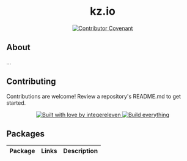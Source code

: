 <!--
<p align="center">
  <img
    alt="intv8 logo"
    height="70"
    src="https://raw.githubusercontent.com/intv8/.github/main/profile/img/clr/banner.svg"
  />
</p>
-->

<div align="center">
  <h1>kz.io</h1>
</div>

<p align="center">
  <a href="https://github.com/intv8/.github/blob/main/.github/CODE_OF_CONDUCT.md">
    <img
      alt="Contributor Covenant"
      src="https://img.shields.io/badge/Contributor%20Covenant-2.1-4baaaa.svg?style=flat-square"
    />
  </a>
</p>

## About
...

## Contributing
Contributions are welcome! Review a repository's README.md to get started.

<p align="center">
  <a href="https://github.com/i11n">
    <img
      alt="Built with love by integereleven"
      src="https://img.shields.io/badge/built%20with%20%E2%9D%A4%20-i11n-585CA4?style=for-the-badge"
    />
  </a>
  <a href="https://github.com/i11n">
    <img
      alt="Build everything" 
      src="https://img.shields.io/badge/BUILD-EVERYTHING-DE492E?style=for-the-badge"
    />
  </a>
</p>

## Packages
| Package | Links | Description |
|---------|-------|-------------|

<!--
<p align="center">
  <img
    alt="intv8 logo"
    height="64"
    src="https://raw.githubusercontent.com/i11n/.github/main/profile/img/frm/logo-open-source.svg"
  />
</p>
-->

<!---- Markdown Links -->
